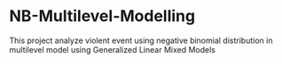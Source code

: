 # NB-Multilevel-Modelling
This project analyze violent event using negative binomial distribution in multilevel model using Generalized Linear Mixed Models
